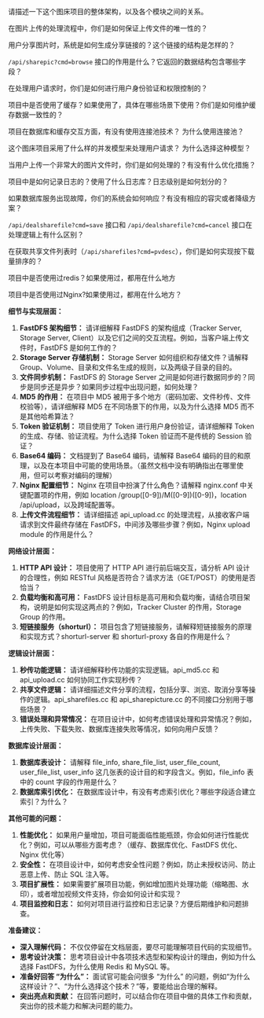 请描述一下这个图床项目的整体架构，以及各个模块之间的关系。

在图片上传的处理流程中，你们是如何保证上传文件的唯一性的？

用户分享图片时，系统是如何生成分享链接的？这个链接的结构是怎样的？

`/api/sharepic?cmd=browse` 接口的作用是什么？它返回的数据结构包含哪些字段？

在处理用户请求时，你们是如何进行用户身份验证和权限控制的？

项目中是否使用了缓存？如果使用了，具体在哪些场景下使用？你们是如何维护缓存数据一致性的？

项目在数据库和缓存交互方面，有没有使用连接池技术？ 为什么使用连接池？

这个图床项目采用了什么样的并发模型来处理用户请求？ 为什么选择这种模型？

当用户上传一个非常大的图片文件时，你们是如何处理的？有没有什么优化措施？

项目中是如何记录日志的？使用了什么日志库？日志级别是如何划分的？

如果数据库服务出现故障，你们的系统会如何响应？有没有相应的容灾或者降级方案？

`/api/dealsharefile?cmd=save` 接口和 `/api/dealsharefile?cmd=cancel` 接口在处理逻辑上有什么区别？

在获取共享文件列表时（`/api/sharefiles?cmd=pvdesc`），你们是如何实现按下载量排序的？

项目中是否使用过redis？如果使用过，都用在什么地方

项目中是否使用过Nginx?如果使用过，都用在什么地方？





**细节与实现层面：**

1. **FastDFS 架构细节：** 请详细解释 FastDFS 的架构组成（Tracker Server, Storage Server, Client）以及它们之间的交互流程。例如，当客户端上传文件时，FastDFS 是如何工作的？
2. **Storage Server 存储机制：** Storage Server 如何组织和存储文件？请解释 Group、Volume、目录和文件名生成的规则，以及两级子目录的目的。
3. **文件同步机制：** FastDFS 的 Storage Server 之间是如何进行数据同步的？同步是同步还是异步？如果同步过程中出现问题，如何处理？
4. **MD5 的作用：** 在项目中 MD5 被用于多个地方（密码加密、文件秒传、文件校验等），请详细解释 MD5 在不同场景下的作用，以及为什么选择 MD5 而不是其他哈希算法？
5. **Token 验证机制：** 项目使用了 Token 进行用户身份验证，请详细解释 Token 的生成、存储、验证流程。为什么选择 Token 验证而不是传统的 Session 验证？
6. **Base64 编码：** 文档提到了 Base64 编码，请解释 Base64 编码的目的和原理，以及在本项目中可能的使用场景。（虽然文档中没有明确指出在哪里使用，但可以考察对编码的理解）
7. **Nginx 配置细节：** Nginx 在项目中扮演了什么角色？请解释 nginx.conf 中关键配置项的作用，例如 location /group([0-9])/M([0-9])([0-9])，location /api/upload，以及跨域配置等。
8. **上传文件流程细节：** 请详细描述 api_upload.cc 的处理流程，从接收客户端请求到文件最终存储在 FastDFS，中间涉及哪些步骤？例如，Nginx upload module 的作用是什么？

**网络设计层面：**

1. **HTTP API 设计：** 项目使用了 HTTP API 进行前后端交互，请分析 API 设计的合理性，例如 RESTful 风格是否符合？请求方法（GET/POST）的使用是否恰当？
2. **负载均衡和高可用：** FastDFS 设计目标是高可用和负载均衡，请结合项目架构，说明是如何实现这两点的？例如，Tracker Cluster 的作用，Storage Group 的作用。
3. **短链接服务（shorturl）：** 项目包含了短链接服务，请解释短链接服务的原理和实现方式？shorturl-server 和 shorturl-proxy 各自的作用是什么？

**逻辑设计层面：**

1. **秒传功能逻辑：** 请详细解释秒传功能的实现逻辑。api_md5.cc 和 api_upload.cc 如何协同工作实现秒传？
2. **共享文件逻辑：** 请详细描述文件分享的流程，包括分享、浏览、取消分享等操作的逻辑。api_sharefiles.cc 和 api_sharepicture.cc 的不同接口分别用于哪些场景？
3. **错误处理和异常情况：** 在项目设计中，如何考虑错误处理和异常情况？例如，上传失败、下载失败、数据库连接失败等情况，如何向用户反馈？

**数据库设计层面：**

1. **数据库表设计：** 请解释 file_info, share_file_list, user_file_count, user_file_list, user_info 这几张表的设计目的和字段含义。例如，file_info 表中的 count 字段的作用是什么？
2. **数据库索引优化：** 在数据库设计中，有没有考虑索引优化？哪些字段适合建立索引？为什么？

**其他可能的问题：**

1. **性能优化：** 如果用户量增加，项目可能面临性能瓶颈，你会如何进行性能优化？例如，可以从哪些方面考虑？（缓存、数据库优化、FastDFS 优化、Nginx 优化等）
2. **安全性：** 在项目设计中，如何考虑安全性问题？例如，防止未授权访问、防止恶意上传、防止 SQL 注入等。
3. **项目扩展性：** 如果需要扩展项目功能，例如增加图片处理功能（缩略图、水印），或者增加视频文件支持，你会如何设计和实现？
4. **项目监控和日志：** 如何对项目进行监控和日志记录？方便后期维护和问题排查。

**准备建议：**

- **深入理解代码：** 不仅仅停留在文档层面，要尽可能理解项目代码的实现细节。
- **思考设计决策：** 思考项目设计中各项技术选型和架构设计的理由，例如为什么选择 FastDFS，为什么使用 Redis 和 MySQL 等。
- **准备好回答 “为什么”：** 面试官可能会问很多 “为什么” 的问题，例如“为什么这样设计？”、“为什么选择这个技术？”等，要能给出合理的解释。
- **突出亮点和贡献：** 在回答问题时，可以结合你在项目中做的具体工作和贡献，突出你的技术能力和解决问题的能力。